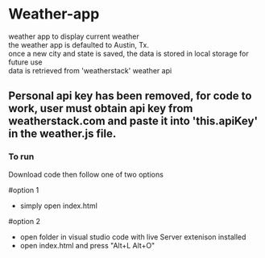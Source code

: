 # Weather-app
weather app to display current weather  
the weather app is defaulted to Austin, Tx.  
once a new city and state is saved, the data is stored in local storage for future use  
data is retrieved from 'weatherstack' weather api 


## Personal api key has been removed, for code to work, user must obtain api key from weatherstack.com and paste it into 'this.apiKey' in the weather.js file.

### To run

Download code then follow one of two options

#option 1

* simply open index.html

#option 2 

* open folder in visual studio code with live Server extenison installed
* open index.html and press  "Alt+L Alt+O"

